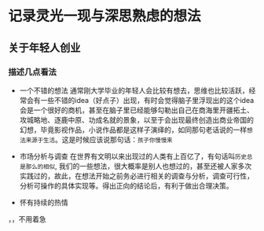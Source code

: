 # 记录灵光一现与深思熟虑的想法


## 关于年轻人创业

### 描述几点看法

- 一个不错的想法
通常刚大学毕业的年轻人会比较有想去，思维也比较活跃，经常会有一些不错的idea（好点子）出现，有时会觉得脑子里浮现出的这个idea会是一个很好的商机，甚至在脑子里已经能够勾勒出自己在商海里开疆拓土、攻城略地、逐鹿中原、功成名就的景象，以至于会出现最终创造出商业帝国的幻想，毕竟影视作品，小说作品都是这样子演绎的，如同那句老话说的一样`想法来源于生活`。这是时候应该说那句话：`孩子你慢慢来`

- 市场分析与调查
在世界有文明以来出现过的人类有上百亿了，有句话叫`历史总是那么的相似`, 我们的一些想法，很大概率是别人也想过的，甚至还被人家多次实践过的，故此，在想法开始之前务必进行相关的调查与分析，调查可行性，分析可操作的具体实现等。得出正向的结论后，有利于做出合理决策。

- 怀有持续的热情

，，不用着急

